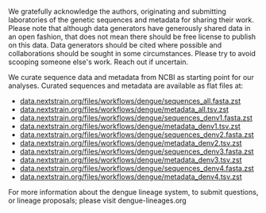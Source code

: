 We gratefully acknowledge the authors, originating and submitting laboratories of the genetic sequences and metadata for sharing their work. Please note that although data generators have generously shared data in an open fashion, that does not mean there should be free license to publish on this data. Data generators should be cited where possible and collaborations should be sought in some circumstances. Please try to avoid scooping someone else's work. Reach out if uncertain.

We curate sequence data and metadata from NCBI as starting point for our analyses. Curated sequences and metadata are available as flat files at:

* [data.nextstrain.org/files/workflows/dengue/sequences_all.fasta.zst](https://data.nextstrain.org/files/workflows/dengue/sequences_all.fasta.zst)
* [data.nextstrain.org/files/workflows/dengue/metadata_all.tsv.zst](https://data.nextstrain.org/files/workflows/dengue/metadata_all.tsv.zst)
* [data.nextstrain.org/files/workflows/dengue/sequences_denv1.fasta.zst](https://data.nextstrain.org/files/workflows/dengue/sequences_denv1.fasta.zst)
* [data.nextstrain.org/files/workflows/dengue/metadata_denv1.tsv.zst](https://data.nextstrain.org/files/workflows/dengue/metadata_denv1.tsv.zst)
* [data.nextstrain.org/files/workflows/dengue/sequences_denv2.fasta.zst](https://data.nextstrain.org/files/workflows/dengue/sequences_denv2.fasta.zst)
* [data.nextstrain.org/files/workflows/dengue/metadata_denv2.tsv.zst](https://data.nextstrain.org/files/workflows/dengue/metadata_denv2.tsv.zst)
* [data.nextstrain.org/files/workflows/dengue/sequences_denv3.fasta.zst](https://data.nextstrain.org/files/workflows/dengue/sequences_denv3.fasta.zst)
* [data.nextstrain.org/files/workflows/dengue/metadata_denv3.tsv.zst](https://data.nextstrain.org/files/workflows/dengue/metadata_denv3.tsv.zst)
* [data.nextstrain.org/files/workflows/dengue/sequences_denv4.fasta.zst](https://data.nextstrain.org/files/workflows/dengue/sequences_denv4.fasta.zst)
* [data.nextstrain.org/files/workflows/dengue/metadata_denv4.tsv.zst](https://data.nextstrain.org/files/workflows/dengue/metadata_denv4.tsv.zst)

For more information about the dengue lineage system, to submit questions, or lineage proposals; please visit dengue-lineages.org